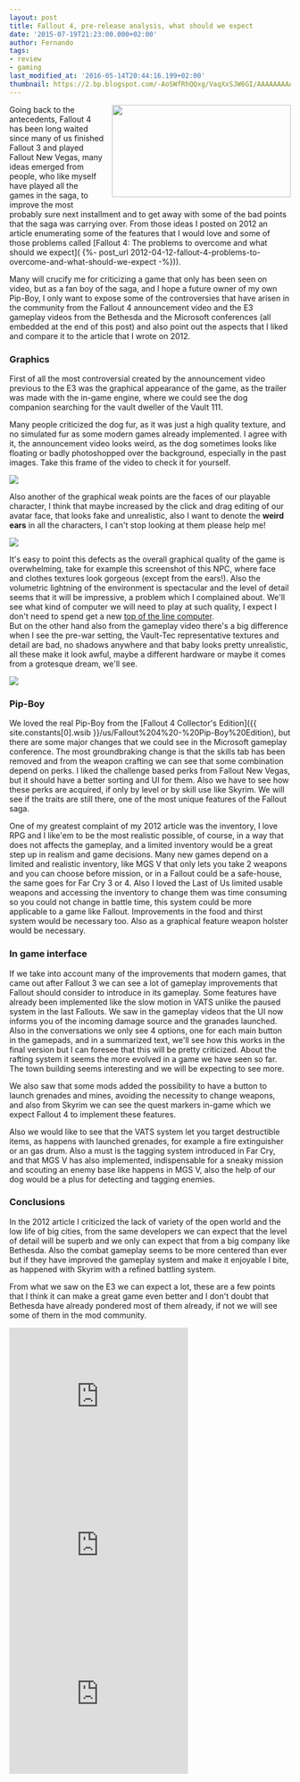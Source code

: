 ```yaml
---
layout: post
title: Fallout 4, pre-release analysis, what should we expect
date: '2015-07-19T21:23:00.000+02:00'
author: Fernando
tags:
- review
- gaming
last_modified_at: '2016-05-14T20:44:16.199+02:00'
thumbnail: https://2.bp.blogspot.com/-AoSWfRhQQxg/VaqXxSJW6GI/AAAAAAAAAnA/E4LFfuukKMY/s72-c/fallout-4-logo%255B1%255D.JPG
---
```


<a class="image-link" href="{{ site.constants[0].wsib }}/us/fallout%204" imageanchor="1" style="clear: right; float: right; margin-bottom: 1em; margin-left: 1em;">
    <img border="0" height="165" src="https://2.bp.blogspot.com/-AoSWfRhQQxg/VaqXxSJW6GI/AAAAAAAAAnA/E4LFfuukKMY/s320/fallout-4-logo%255B1%255D.JPG" width="320" />
</a>

Going back to the antecedents, Fallout 4 has been long waited since many of us finished Fallout 3 and played Fallout New Vegas, many ideas emerged from people, who like myself have played all the games in the saga, to improve the most probably sure next installment and to get away with some of the bad points that the saga was carrying over. From those ideas I posted on 2012 an article enumerating some of the features that I would love and some of those problems called [Fallout 4: The problems to overcome and what should we expect]( {%- post_url 2012-04-12-fallout-4-problems-to-overcome-and-what-should-we-expect -%})).  
  
Many will crucify me for criticizing a game that only has been seen on video, but as a fan boy of the saga, and I hope a future owner of my own Pip-Boy, I only want to expose some of the controversies that have arisen in the community from the Fallout 4 announcement video and the E3 gameplay videos from the Bethesda and the Microsoft conferences (all embedded at the end of this post) and also point out the aspects that I liked and compare it to the article that I wrote on 2012.  
  
### Graphics

First of all the most controversial created by the announcement video previous to the E3 was the graphical appearance of the game, as the trailer was made with the in-game engine, where we could see the dog companion searching for the vault dweller of the Vault 111.  
  
Many people criticized the dog fur, as it was just a high quality texture, and no simulated fur as some modern games already implemented. I agree with it, the announcement video looks weird, as the dog sometimes looks like floating or badly photoshopped over the background, especially in the past images. Take this frame of the video to check it for yourself.  
  
[![](https://1.bp.blogspot.com/-rY0lUwwpiI0/VaqYzdMCcFI/AAAAAAAAAnI/OP1m4AZJ4uc/s400/fallout-4-dog-fur.png)](https://1.bp.blogspot.com/-rY0lUwwpiI0/VaqYzdMCcFI/AAAAAAAAAnI/OP1m4AZJ4uc/s1600/fallout-4-dog-fur.png)

Also another of the graphical weak points are the faces of our playable character, I think that maybe increased by the click and drag editing of our avatar face, that looks fake and unrealistic, also I want to denote the **weird ears** in all the characters, I can't stop looking at them please help me!  
  
[![](https://3.bp.blogspot.com/-56Z3By4ekC8/VaqZNfntKaI/AAAAAAAAAnQ/gKJhkfb7FKU/s320/fallout4-ears.png)](https://3.bp.blogspot.com/-56Z3By4ekC8/VaqZNfntKaI/AAAAAAAAAnQ/gKJhkfb7FKU/s1600/fallout4-ears.png)

It's easy to point this defects as the overall graphical quality of the game is overwhelming, take for example this screenshot of this NPC, where face and clothes textures look gorgeous (except from the ears!). Also the volumetric lightning of the environment is spectacular and the level of detail seems that it will be impressive, a problem which I complained about. We'll see what kind of computer we will need to play at such quality, I expect I don't need to spend get a new [top of the line computer](https://ferransalguero.github.io/blog/Recommended-PC-builds-summer-2015/).  
But on the other hand also from the gameplay video there's a big difference when I see the pre-war setting, the Vault-Tec representative textures and detail are bad, no shadows anywhere and that baby looks pretty unrealistic, all these make it look awful, maybe a different hardware or maybe it comes from a grotesque dream, we'll see.  
  
[![](https://4.bp.blogspot.com/-ya-qGD4fqf8/VaqZVnXnMiI/AAAAAAAAAnY/x5tT1Kg49nw/s320/fallout4-baby.png)](https://4.bp.blogspot.com/-ya-qGD4fqf8/VaqZVnXnMiI/AAAAAAAAAnY/x5tT1Kg49nw/s1600/fallout4-baby.png)

### Pip-Boy

We loved the real Pip-Boy from the [Fallout 4 Collector's Edition]({{ site.constants[0].wsib }}/us/Fallout%204%20-%20Pip-Boy%20Edition), but there are some major changes that we could see in the Microsoft gameplay conference. The most groundbraking change is that the skills tab has been removed and from the weapon crafting we can see that some combination depend on perks. I liked the challenge based perks from Fallout New Vegas, but it should have a better sorting and UI for them. Also we have to see how these perks are acquired, if only by level or by skill use like Skyrim. We will see if the traits are still there, one of the most unique features of the Fallout saga.  
  
One of my greatest complaint of my 2012 article was the inventory, I love RPG and I like'em to be the most realistic possible, of course, in a way that does not affects the gameplay, and a limited inventory would be a great step up in realism and game decisions. Many new games depend on a limited and realistic inventory, like MGS V that only lets you take 2 weapons and you can choose before mission, or in a Fallout could be a safe-house, the same goes for Far Cry 3 or 4. Also I loved the Last of Us limited usable weapons and accessing the inventory to change them was time consuming so you could not change in battle time, this system could be more applicable to a game like Fallout. Improvements in the food and thirst system would be necessary too. Also as a graphical feature weapon holster would be necessary.  
  
### In game interface

If we take into account many of the improvements that modern games, that came out after Fallout 3 we can see a lot of gameplay improvements that Fallout should consider to introduce in its gameplay. Some features have already been implemented like the slow motion in VATS unlike the paused system in the last Fallouts. We saw in the gameplay videos that the UI now informs you of the incoming damage source and the granades launched. Also in the conversations we only see 4 options, one for each main button in the gamepads, and in a summarized text, we'll see how this works in the final version but I can foresee that this will be pretty criticized. About the rafting system it seems the more evolved in a game we have seen so far. The town building seems interesting and we will be expecting to see more.  
  
We also saw that some mods added the possibility to have a button to launch grenades and mines, avoiding the necessity to change weapons, and also from Skyrim we can see the quest markers in-game which we expect Fallout 4 to implement these features.  
  
Also we would like to see that the VATS system let you target destructible items, as happens with launched grenades, for example a fire extinguisher or an gas drum. Also a must is the tagging system introduced in Far Cry, and that MGS V has also implemented, indispensable for a sneaky mission and scouting an enemy base like happens in MGS V, also the help of our dog would be a plus for detecting and tagging enemies.  
  
### Conclusions

In the 2012 article I criticized the lack of variety of the open world and the low life of big cities, from the same developers we can expect that the level of detail will be superb and we only can expect that from a big company like Bethesda. Also the combat gameplay seems to be more centered than ever but if they have improved the gameplay system and make it enjoyable I bite, as happened with Skyrim with a refined battling system.  
  
From what we saw on the E3 we can expect a lot, these are a few points that I think it can make a great game even better and I don't doubt that Bethesda have already pondered most of them already, if not we will see some of them in the mod community.  

<iframe allowfullscreen="" class="YOUTUBE-iframe-video" data-thumbnail-src="https://i.ytimg.com/vi/XW7Of3g2JME/0.jpg" frameborder="0" height="266" src="https://www.youtube.com/embed/XW7Of3g2JME?feature=player_embedded" width="320"></iframe>

<iframe allowfullscreen="" class="YOUTUBE-iframe-video" data-thumbnail-src="https://i.ytimg.com/vi/D5esyZPt5Jo/0.jpg" frameborder="0" height="266" src="https://www.youtube.com/embed/D5esyZPt5Jo?feature=player_embedded" width="320"></iframe>

<iframe allowfullscreen="" class="YOUTUBE-iframe-video" data-thumbnail-src="https://i.ytimg.com/vi/GrX-QT19Ro0/0.jpg" frameborder="0" height="266" src="https://www.youtube.com/embed/GrX-QT19Ro0?feature=player_embedded" width="320"></iframe>
